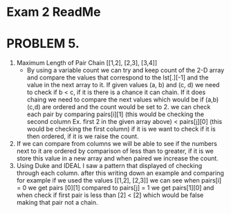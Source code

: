 # Exam 2 ReadMe

# PROBLEM 5. #
1. Maximum Length of Pair Chain
    [[1,2],
     [2,3],
     [3,4]]
    -   By using a variable count we can try and keep count of the 2-D array and compare the values that correspond to the lst[.][-1] and the value in the next array to it.
    If given values (a, b) and (c, d) we need to check if b < c, if it is there is a chance it can chain. If it does chaing we need to compare the next values which would be if (a,b)(c,d) are ordered and the count would be set to 2. we can check each pair by comparing pairs[i][1] (this would be checking the second column Ex. first 2 in the given array above) < pairs[j][0] (this would be checking the first column) if it is we want to check if it is then ordered, if it is we raise the count.
2. If we can compare from columns we will be able to see if the numbers next to it are ordered by comparison of less than to greater, if it is we store this value in a new array and when paired we increase the count.
3. Using Duke and IDEAL I saw a pattern that displayed of checking through each column. after this writing down an example and comparing for example if we used the values 
[[1,2],
[2,3]] we can see when pairs[i] = 0 we get pairs [0][1] compared to pairs[j] = 1 we get pairs[1][0] and when check if first pair is less than [2] < [2] which would be false making that pair not a chain.
